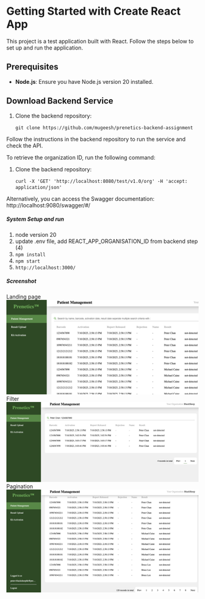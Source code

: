 # Getting Started with Create React App

This project is a test application built with React. Follow the steps below to set up and run the application.

## Prerequisites
- **Node.js**: Ensure you have Node.js version 20 installed.

## Download Backend Service

1. Clone the backend repository:
   ``` 
   git clone https://github.com/mugeesh/prenetics-backend-assignment

Follow the instructions in the backend repository to run the service and check the API.

To retrieve the organization ID, run the following command:
1. Clone the backend repository:
   ```
   curl -X 'GET' 'http://localhost:8080/test/v1.0/org' -H 'accept: application/json'

Alternatively, you can access the Swagger documentation:
http://localhost:9080/swagger/#/

##### System Setup and run
1. node version 20
2. update .env file, add REACT_APP_ORGANISATION_ID from backend step (4)
3. `npm install`
4. `npm start`
5. ```http://localhost:3000/```


##### Screenshot
Landing page
![1.png](screenshot/1.png)
Filter
![2.png](screenshot/2.png)
Pagination
![3.png](screenshot/3.png)

